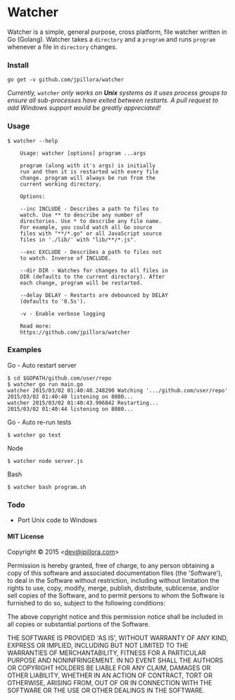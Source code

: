 # Watcher

Watcher is a simple, general purpose, cross platform, file watcher written in Go (Golang). Watcher takes a `directory` and a `program` and runs `program` whenever a file in `directory` changes.

### Install

```
go get -v github.com/jpillora/watcher
```

*Currently, `watcher` only works on **Unix** systems as it uses process groups to ensure all sub-processes have exited between restarts. A pull request to add Windows support would be greatly appreciated!*

### Usage

```
$ watcher --help

	Usage: watcher [options] program ...args

	program (along with it's args) is initially
	run and then it is restarted with every file
	change. program will always be run from the
	current working directory.

	Options:

	--inc INCLUDE - Describes a path to files to
	watch. Use ** to describe any number of
	directories. Use * to describe any file name.
	For example, you could watch all Go source
	files with "**/*.go" or all	JavaScript source
	files in './lib/' with "lib/**/*.js".

	--exc EXCLUDE - Describes a path to files not
	to watch. Inverse of INCLUDE.

	--dir DIR - Watches for changes to all files in
	DIR (defaults to the current directory). After
	each change, program will be restarted.

	--delay DELAY - Restarts are debounced by DELAY
	(defaults to '0.5s').

	-v - Enable verbose logging

	Read more:
	https://github.com/jpillora/watcher

```

### Examples

Go - Auto restart server

```
$ cd $GOPATH/github.com/user/repo
$ watcher go run main.go
watcher 2015/03/02 01:40:40.248290 Watching '.../github.com/user/repo'
2015/03/02 01:40:40 listening on 8080...
watcher 2015/03/02 01:40:43.996842 Restarting...
2015/03/02 01:40:44 listening on 8080...
```

Go - Auto re-run tests

```
$ watcher go test
```

Node

```
$ watcher node server.js
```

Bash

```
$ watcher bash program.sh
```

### Todo

* Port Unix code to Windows

#### MIT License

Copyright © 2015 &lt;dev@jpillora.com&gt;

Permission is hereby granted, free of charge, to any person obtaining
a copy of this software and associated documentation files (the
'Software'), to deal in the Software without restriction, including
without limitation the rights to use, copy, modify, merge, publish,
distribute, sublicense, and/or sell copies of the Software, and to
permit persons to whom the Software is furnished to do so, subject to
the following conditions:

The above copyright notice and this permission notice shall be
included in all copies or substantial portions of the Software.

THE SOFTWARE IS PROVIDED 'AS IS', WITHOUT WARRANTY OF ANY KIND,
EXPRESS OR IMPLIED, INCLUDING BUT NOT LIMITED TO THE WARRANTIES OF
MERCHANTABILITY, FITNESS FOR A PARTICULAR PURPOSE AND NONINFRINGEMENT.
IN NO EVENT SHALL THE AUTHORS OR COPYRIGHT HOLDERS BE LIABLE FOR ANY
CLAIM, DAMAGES OR OTHER LIABILITY, WHETHER IN AN ACTION OF CONTRACT,
TORT OR OTHERWISE, ARISING FROM, OUT OF OR IN CONNECTION WITH THE
SOFTWARE OR THE USE OR OTHER DEALINGS IN THE SOFTWARE.
